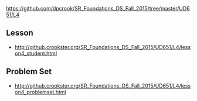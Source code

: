 
https://github.com/dpcrook/SR_Foundations_DS_Fall_2015/tree/master/UD651/L4

## Lesson

- http://github.crookster.org/SR_Foundations_DS_Fall_2015/UD651/L4/lesson4_student.html

## Problem Set

- http://github.crookster.org/SR_Foundations_DS_Fall_2015/UD651/L4/lesson4_problemset.html


